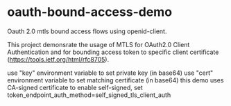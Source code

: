 # oauth-bound-access-demo
Oauth 2.0 mtls bound access flows using openid-client.

This project demonsrate the usage of MTLS for OAuth2.0 Client Authentication and for bounding access token to specific client certificate (https://tools.ietf.org/html/rfc8705).
 
use "key" environment variable to set private key (in base64)
use "cert" environment variable to set matching certificate (in base64)
this demo uses CA-signed certificate 
to enable self-signed, set token_endpoint_auth_method=self_signed_tls_client_auth

